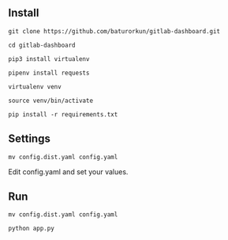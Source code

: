 ## Install

```
git clone https://github.com/baturorkun/gitlab-dashboard.git

cd gitlab-dashboard

pip3 install virtualenv

pipenv install requests

virtualenv venv

source venv/bin/activate

pip install -r requirements.txt 

```

## Settings

```
mv config.dist.yaml config.yaml

```

Edit config.yaml and set your values.


## Run

```
mv config.dist.yaml config.yaml

python app.py

```


